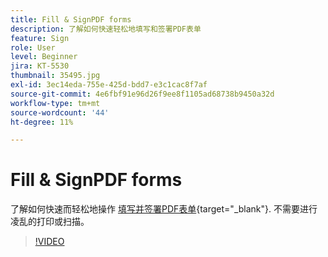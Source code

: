 ```yaml
---
title: Fill & SignPDF forms
description: 了解如何快速轻松地填写和签署PDF表单
feature: Sign
role: User
level: Beginner
jira: KT-5530
thumbnail: 35495.jpg
exl-id: 3ec14eda-755e-425d-bdd7-e3c1cac8f7af
source-git-commit: 4e6fbf91e96d26f9ee8f1105ad68738b9450a32d
workflow-type: tm+mt
source-wordcount: '44'
ht-degree: 11%

---
```


# Fill &amp; SignPDF forms

了解如何快速而轻松地操作 [填写并签署PDF表单](https://www.adobe.com/acrobat/online/sign-pdf.html){target="_blank"}. 不需要进行凌乱的打印或扫描。

>[!VIDEO](https://video.tv.adobe.com/v/35495?quality=12&learn=on&hidetitle=true)
